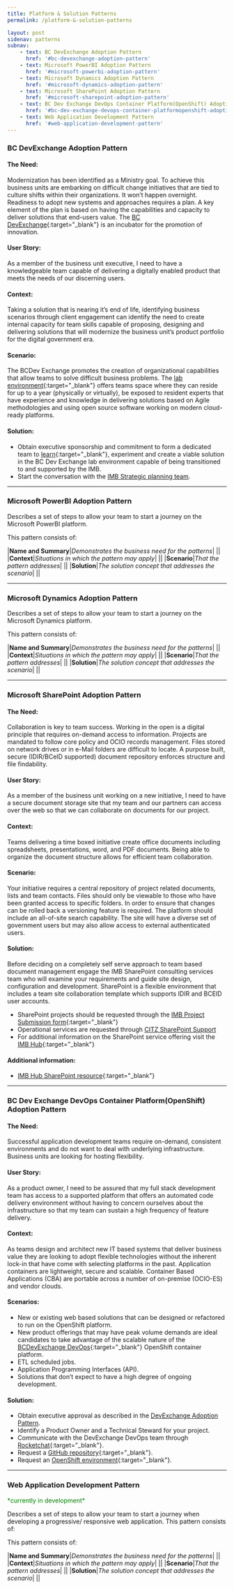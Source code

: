 ```yaml
---
title: Platform & Solution Patterns
permalink: /platform-&-solution-patterns

layout: post
sidenav: patterns
subnav:
    - text: BC DevExchange Adoption Pattern
      href: '#bc-devexchange-adoption-pattern'
    - text: Microsoft PowerBI Adoption Pattern
      href: '#microsoft-powerbi-adoption-pattern'
    - text: Microsoft Dynamics Adoption Pattern
      href: '#microsoft-dynamics-adoption-pattern'
    - text: Microsoft SharePoint Adoption Pattern
      href: '#microsoft-sharepoint-adoption-pattern'
    - text: BC Dev Exchange DevOps Container Platform(OpenShift) Adoption Pattern
      href: '#bc-dev-exchange-devops-container-platformopenshift-adoption-pattern'
    - text: Web Application Development Pattern
      href: '#web-application-development-pattern'
---
```

### BC DevExchange Adoption Pattern
#### The Need:
Modernization has been identified as a Ministry goal. To achieve this business units are embarking on  difficult change initiatives that are tied to culture shifts within their organizations. It won’t happen overnight. Readiness to adopt new systems and approaches requires a plan. A key element of the plan is based on having the capabilities and capacity to deliver solutions that end-users value. The [BC DevExchange](https://bcdevexchange.org/){:target="_blank"} is an incubator for the promotion of  innovation.

#### User Story:
As a member of the business unit executive, I need to have a knowledgeable team capable of delivering a digitally enabled product that meets the needs of our discerning users.

#### Context:
Taking a solution that is nearing it’s end of life, identifying business scenarios through client engagement can identify the need to create internal capacity for team skills capable of proposing, designing and delivering solutions that will modernize the business unit’s product portfolio for the digital government era. 

#### Scenario:
The BCDev Exchange promotes the creation of organizational capabilities that allow teams to solve difficult business problems. The [lab environment](https://bcdevexchange.org/ExchangeLab){:target="_blank"} offers teams space where they can reside for up to a year (physically or virtually), be exposed to resident experts that have experience and knowledge in delivering solutions based on Agile methodologies and using open source software working on modern cloud-ready platforms.

#### Solution:
-	Obtain executive sponsorship and commitment to form a dedicated team to [learn](https://bcdevexchange.org/learning){:target="_blank"}, experiment and create a viable solution in the BC Dev Exchange lab environment capable of being transitioned to and  supported by the IMB.   
-	Start the conversation with the [IMB Strategic planning team](/CITZ-IMB-playbook/imb-patterns#ministry-imb-imit-strategic-planning-pattern). 

<hr style="height:2px;border-width:0;color:gray;background-color:gray">

### Microsoft PowerBI Adoption Pattern
Describes a set of steps to allow your team to start a journey on the Microsoft PowerBI platform.

This pattern consists of:

|**Name and Summary**|*Demonstrates the business need for the patterns*|
||
|**Context**|*Situations in which the pattern may apply*|
||
|**Scenario**|*That the pattern addresses*|
||
|**Solution**|*The solution concept that addresses the scenario*|
||

<hr style="height:2px;border-width:0;color:gray;background-color:gray">

### Microsoft Dynamics Adoption Pattern
Describes a set of steps to allow your team to start a journey on the Microsoft Dynamics platform.

This pattern consists of:

|**Name and Summary**|*Demonstrates the business need for the patterns*|
||
|**Context**|*Situations in which the pattern may apply*|
||
|**Scenario**|*That the pattern addresses*|
||
|**Solution**|*The solution concept that addresses the scenario*|
||

<hr style="height:2px;border-width:0;color:gray;background-color:gray">

### Microsoft SharePoint Adoption Pattern
#### The Need:
Collaboration is key to team success. Working in the open is a digital principle that requires on-demand access to information. Projects are mandated to follow core policy and OCIO records management. Files stored on network drives or in e-Mail folders are difficult to locate. A purpose built, secure (IDIR/BCeID supported) document repository enforces structure and file findability.  

#### User Story:
As a member of the business unit working on a new initiative, I need to have a secure document storage site that my team and our partners can access over the web so that we can collaborate on documents for our project.

#### Context:
Teams delivering a time boxed initiative create office documents including spreadsheets, presentations, word, and PDF documents. Being able to organize the document structure allows for efficient team collaboration. 

#### Scenario:
Your initiative requires a central repository of project related documents, lists and team contacts. Files should only be viewable to those who have been granted access to specific folders. In order to ensure that changes can be rolled back a versioning feature is required. The platform should include an all-of-site search capability. The site will have a diverse set of government users but may also allow access to external authenticated users.

#### Solution:
Before deciding on a completely self serve approach to team based document management engage the IMB SharePoint consulting services team who will examine your requirements and guide site design, configuration and development. SharePoint is a flexible environment that includes a team site collaboration template which supports IDIR and BCEID user accounts.
-	SharePoint projects should be requested through the [IMB Project Submission form](https://citz.sp.gov.bc.ca/sites/CSD/IMB/PBS/_layouts/15/WopiFrame.aspx?sourcedoc=%7bBF193C7D-E566-494C-A3CD-0795935672CF%7d&file=Project%20submission%20form_updated2018.xlsx&action=default){:target="_blank"}
-	Operational services are requested through [CITZ SharePoint Support](mailto:citz_sp_support@gov.bc.ca)
-	For additional information on the SharePoint service offering visit the [IMB Hub](https://intranet.gov.bc.ca/thehub/tools-and-resources/imb-service-catalogue/application-management-services/sharepoint){:target="_blank"}

#### Additional information:
- [IMB Hub SharePoint resource](https://intranet.gov.bc.ca/thehub/tools-and-resources/information-security-privacy-records-management/info-records-management/sharepoint){:target="_blank"}

<hr style="height:2px;border-width:0;color:gray;background-color:gray">

### BC Dev Exchange DevOps Container Platform(OpenShift) Adoption Pattern
#### The Need:
Successful application development teams require on-demand, consistent environments and do not want to deal with underlying infrastructure. Business units are looking for hosting flexibility.

#### User Story:
As a product owner, I need to be assured that my  full stack development team has access to a supported platform that offers an automated code delivery environment without having to concern ourselves about the infrastructure so that my team can sustain a high frequency of feature delivery.

#### Context:
As teams design and architect new IT based systems that deliver business value they are looking to adopt flexible technologies without the inherent lock-in that have come with selecting platforms in the past. Application containers are lightweight, secure and scalable. Container Based Applications (CBA) are portable across a number of on-premise (OCIO-ES) and vendor clouds. 

#### Scenarios:
-	New or existing web based solutions that can be designed or refactored to run on the OpenShift platform.
-	 New product offerings that may have peak volume demands are ideal candidates to take advantage of the scalable nature of the [BCDevExchange DevOps](https://bcdevexchange.org/DevOpsPlatform){:target="_blank"} OpenShift container platform. 
-	ETL scheduled jobs.
-	 Application Programming Interfaces (API). 
-	Solutions that don’t expect to have a high degree of ongoing development.    

#### Solution:
-	Obtain executive approval as described in the [DevExchange Adoption Pattern](#bc-devexchange-adoption-pattern). 
-	Identify a Product Owner and a Technical Steward for your project.
-	Communicate with the DevExchange DevOps team through [Rocketchat](https://chat.pathfinder.gov.bc.ca/home){:target="_blank"}.
-	Request a [GitHub repository](https://developer.gov.bc.ca/Getting-Started-on-the-DevOps-Platform/How-to-request-new-GitHub-user-access-or-repository-creation){:target="_blank"}.
-	Request an [OpenShift environment](https://developer.gov.bc.ca/Getting-Started-on-the-DevOps-Platform/How-to-Request-a-New-OpenShift-Project){:target="_blank"}.

<hr style="height:2px;border-width:0;color:gray;background-color:gray">

### Web Application Development Pattern
<span style="color: green">\*currently in development\*</span>

Describes a set of steps to allow your team to start a journey when developing a progressive/ responsive web application. This pattern consists of:

This pattern consists of:

|**Name and Summary**|*Demonstrates the business need for the patterns*|
||
|**Context**|*Situations in which the pattern may apply*|
||
|**Scenario**|*That the pattern addresses*|
||
|**Solution**|*The solution concept that addresses the scenario*|
||